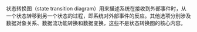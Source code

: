 状态转换图（state transition diagram）用来描述系统在接收到外部事件时，从一个状态转移到另一个状态的过程，即系统对外部事件的反应。其他选项分别涉及数据对象关系、数据流功能转换和数据变换，这些不是状态转换图的核心内容。